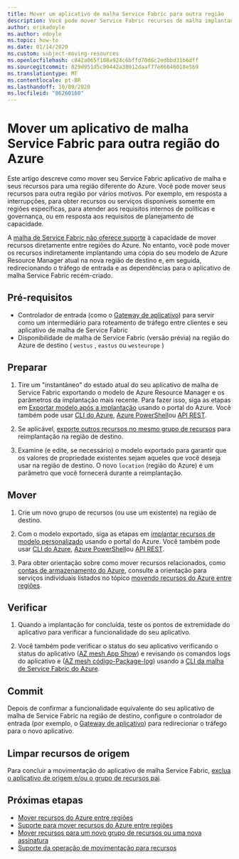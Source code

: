 ```yaml
---
title: Mover um aplicativo de malha Service Fabric para outra região
description: Você pode mover Service Fabric recursos de malha implantando uma cópia do modelo atual em uma nova região do Azure.
author: erikadoyle
ms.author: edoyle
ms.topic: how-to
ms.date: 01/14/2020
ms.custom: subject-moving-resources
ms.openlocfilehash: c842a065f108a924c6bffd70d6c2edbbd31b6dff
ms.sourcegitcommit: 829d951d5c90442a38012daaf77e86046018e5b9
ms.translationtype: MT
ms.contentlocale: pt-BR
ms.lasthandoff: 10/09/2020
ms.locfileid: "86260160"
---
```

# <a name="move-a-service-fabric-mesh-application-to-another-azure-region"></a>Mover um aplicativo de malha Service Fabric para outra região do Azure

Este artigo descreve como mover seu Service Fabric aplicativo de malha e seus recursos para uma região diferente do Azure. Você pode mover seus recursos para outra região por vários motivos. Por exemplo, em resposta a interrupções, para obter recursos ou serviços disponíveis somente em regiões específicas, para atender aos requisitos internos de políticas e governança, ou em resposta aos requisitos de planejamento de capacidade.

 A [malha de Service Fabric não oferece suporte](../azure-resource-manager/management/region-move-support.md#microsoftservicefabricmesh) à capacidade de mover recursos diretamente entre regiões do Azure. No entanto, você pode mover os recursos indiretamente implantando uma cópia do seu modelo de Azure Resource Manager atual na nova região de destino e, em seguida, redirecionando o tráfego de entrada e as dependências para o aplicativo de malha Service Fabric recém-criado.

## <a name="prerequisites"></a>Pré-requisitos

* Controlador de entrada (como o [Gateway de aplicativo](../application-gateway/index.yml)) para servir como um intermediário para roteamento de tráfego entre clientes e seu aplicativo de malha de Service Fabric
* Disponibilidade de malha de Service Fabric (versão prévia) na região do Azure de destino ( `westus` , `eastus` ou `westeurope` )

## <a name="prepare"></a>Preparar

1. Tire um "instantâneo" do estado atual do seu aplicativo de malha de Service Fabric exportando o modelo de Azure Resource Manager e os parâmetros da implantação mais recente. Para fazer isso, siga as etapas em [Exportar modelo após a implantação](../azure-resource-manager/templates/export-template-portal.md#export-template-after-deployment) usando o portal do Azure. Você também pode usar [CLI do Azure](../azure-resource-manager/management/manage-resource-groups-cli.md#export-resource-groups-to-templates), [Azure PowerShell](../azure-resource-manager/management/manage-resource-groups-powershell.md#export-resource-groups-to-templates)ou [API REST](/rest/api/resources/resourcegroups/exporttemplate).

2. Se aplicável, [exporte outros recursos no mesmo grupo de recursos](../azure-resource-manager/templates/export-template-portal.md#export-template-from-a-resource-group) para reimplantação na região de destino.

3. Examine (e edite, se necessário) o modelo exportado para garantir que os valores de propriedade existentes sejam aqueles que você deseja usar na região de destino. O novo `location` (região do Azure) é um parâmetro que você fornecerá durante a reimplantação.

## <a name="move"></a>Mover

1. Crie um novo grupo de recursos (ou use um existente) na região de destino.

2. Com o modelo exportado, siga as etapas em [implantar recursos de modelo personalizado](../azure-resource-manager/templates/deploy-portal.md#deploy-resources-from-custom-template) usando o portal do Azure. Você também pode usar [CLI do Azure](../azure-resource-manager/templates/deploy-cli.md), [Azure PowerShell](../azure-resource-manager/templates/deploy-powershell.md)ou [API REST](../azure-resource-manager/templates/deploy-rest.md).

3. Para obter orientação sobre como mover recursos relacionados, como [contas de armazenamento do Azure](../storage/common/storage-account-move.md), consulte a orientação para serviços individuais listados no tópico [movendo recursos do Azure entre regiões](../azure-resource-manager/management/move-region.md).

## <a name="verify"></a>Verificar

1. Quando a implantação for concluída, teste os pontos de extremidade do aplicativo para verificar a funcionalidade do seu aplicativo.

2. Você também pode verificar o status do seu aplicativo verificando o status do aplicativo ([AZ mesh App Show](/cli/azure/ext/mesh/mesh/app?view=azure-cli-latest#ext-mesh-az-mesh-app-show)) e revisando os comandos logs do aplicativo e ([AZ mesh código-Package-log](/cli/azure/ext/mesh/mesh/code-package-log?view=azure-cli-latest)) usando a [CLI da malha de Service Fabric do Azure](./service-fabric-mesh-quickstart-deploy-container.md#set-up-service-fabric-mesh-cli).

## <a name="commit"></a>Commit

Depois de confirmar a funcionalidade equivalente do seu aplicativo de malha de Service Fabric na região de destino, configure o controlador de entrada (por exemplo, o [Gateway de aplicativo](../application-gateway/redirect-overview.md)) para redirecionar o tráfego para o novo aplicativo.

## <a name="clean-up-source-resources"></a>Limpar recursos de origem

Para concluir a movimentação do aplicativo de malha Service Fabric, [exclua o aplicativo de origem e/ou o grupo de recursos pai](../azure-resource-manager/management/delete-resource-group.md).

## <a name="next-steps"></a>Próximas etapas

* [Mover recursos do Azure entre regiões](../azure-resource-manager/management/move-region.md)
* [Suporte para mover recursos do Azure entre regiões](../azure-resource-manager/management/region-move-support.md)
* [Mover recursos para um novo grupo de recursos ou uma nova assinatura](../azure-resource-manager/management/move-resource-group-and-subscription.md)
* [Suporte da operação de movimentação para recursos](../azure-resource-manager/management/move-support-resources.md
)

